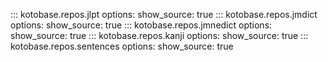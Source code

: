 ::: kotobase.repos.jlpt
    options:
      show_source: true
::: kotobase.repos.jmdict
    options:
      show_source: true
::: kotobase.repos.jmnedict
    options:
      show_source: true
::: kotobase.repos.kanji
    options:
      show_source: true
::: kotobase.repos.sentences
    options:
      show_source: true
